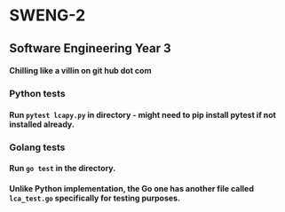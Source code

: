 # SWENG-2
## Software Engineering Year 3 

#### Chilling like a villin on git hub dot com

### Python tests
#### Run `pytest lcapy.py` in directory - might need to pip install pytest if not installed already.

### Golang tests
#### Run `go test` in the directory.
#### Unlike Python implementation, the Go one has another file called `lca_test.go` specifically for testing purposes.


